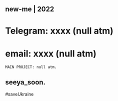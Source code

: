 ## new-me | 2022 
 # Telegram: xxxx (null atm)
 # email: xxxx (null atm)
    
    MAIN PROJECT: null atm.

## seeya_soon.


#saveUkraine

